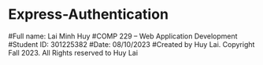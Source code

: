 ﻿# Express-Authentication
#Full name: Lai Minh Huy
#COMP 229 – Web Application Development
#Student ID: 301225382
#Date: 08/10/2023
#Created by Huy Lai. Copyright Fall 2023. All Rights reserved to Huy Lai
